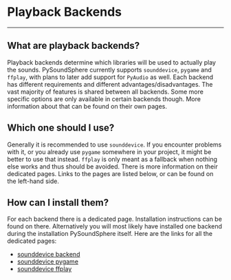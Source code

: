 # Playback Backends

---

## What are playback backends?

Playback backends determine which libraries will be used to actually play the sounds. PySoundSphere currently supports `sounddevice`, `pygame` and `ffplay`, with plans to later add support for `PyAudio` as well. Each backend has different requirements and different advantages/disadvantages. The vast majority of features is shared between all backends. Some more specific options are only available in certain backends though. More information about that can be found on their own pages.

## Which one should I use?

Generally it is recommended to use `sounddevice`. If you encounter problems with it, or you already use `pygame` somewhere in your project, it might be better to use that instead. `ffplay` is only meant as a fallback when nothing else works and thus should be avoided. There is more information on their dedicated pages. Links to the pages are listed below, or can be found on the left-hand side.

## How can I install them?

For each backend there is a dedicated page. Installation instructions can be found on there. Alternatively you will most likely have installed one backend during the installation PySoundSphere itself. Here are the links for all the dedicated pages:

- [sounddevice backend](../sounddevice)
- [sounddevice pygame](../pygame)
- [sounddevice ffplay](../ffplay)
